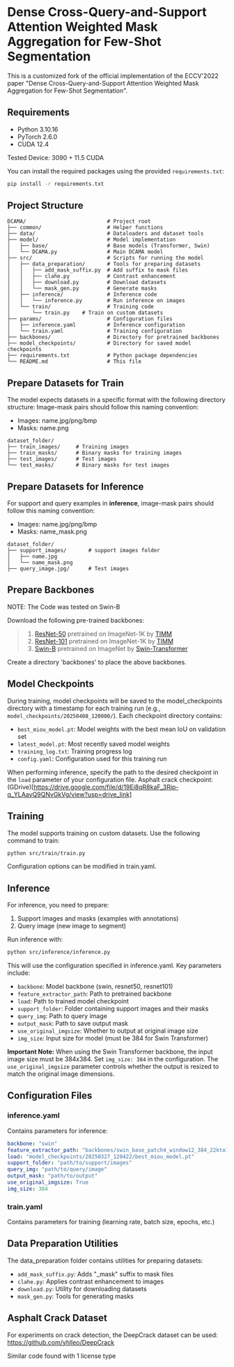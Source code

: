 # Dense Cross-Query-and-Support Attention Weighted Mask Aggregation for Few-Shot Segmentation

This is a customized fork of the official implementation of the ECCV'2022 paper "Dense Cross-Query-and-Support Attention Weighted Mask Aggregation for Few-Shot Segmentation".

## Requirements

- Python 3.10.16
- PyTorch 2.6.0
- CUDA 12.4

Tested Device: 3090 + 11.5 CUDA

You can install the required packages using the provided `requirements.txt`:

```bash
pip install -r requirements.txt
```


## Project Structure

```
DCAMA/                          # Project root
├── common/                     # Helper functions
├── data/                       # Dataloaders and dataset tools
├── model/                      # Model implementation
│   ├── base/                   # Base models (Transformer, Swin)
│   └── DCAMA.py                # Main DCAMA model
├── src/                        # Scripts for running the model
│   ├── data_preparation/       # Tools for preparing datasets
│   │   ├── add_mask_suffix.py  # Add suffix to mask files
│   │   ├── clahe.py            # Contrast enhancement
│   │   ├── download.py         # Download datasets
│   │   └── mask_gen.py         # Generate masks
│   ├── inference/              # Inference code
│   │   └── inference.py        # Run inference on images
│   └── train/                  # Training code
│       └── train.py    # Train on custom datasets
├── params/                     # Configuration files
│   ├── inference.yaml          # Inference configuration
│   └── train.yaml              # Training configuration
├── backbones/                  # Directory for pretrained backbones
├── model_checkpoints/          # Directory for saved model checkpoints
├── requirements.txt            # Python package dependencies
└── README.md                   # This file
```

## Prepare Datasets for Train

The model expects datasets in a specific format with the following directory structure:
Image-mask pairs should follow this naming convention:
- Images: name.jpg/png/bmp
- Masks: name.png

```
dataset_folder/
├── train_images/     # Training images
├── train_masks/      # Binary masks for training images 
├── test_images/      # Test images
└── test_masks/       # Binary masks for test images
```

## Prepare Datasets for Inference

For support and query examples in **inference**, image-mask pairs should follow this naming convention:
- Images: name.jpg/png/bmp
- Masks: name_mask.png

```
dataset_folder/
├── support_images/       # support images folder
│   ├── name.jpg          
│   └── name_mask.png   
├── query_image.jpg/      # Test images
```

## Prepare Backbones

NOTE: The Code was tested on Swin-B

Download the following pre-trained backbones:

> 1. [ResNet-50](https://github.com/rwightman/pytorch-image-models/releases/download/v0.1-rsb-weights/resnet50_a1h-35c100f8.pth) pretrained on ImageNet-1K by [TIMM](https://github.com/rwightman/pytorch-image-models)
> 2. [ResNet-101](https://github.com/rwightman/pytorch-image-models/releases/download/v0.1-rsb-weights/resnet101_a1h-36d3f2aa.pth) pretrained on ImageNet-1K by [TIMM](https://github.com/rwightman/pytorch-image-models)
> 3. [Swin-B](https://github.com/SwinTransformer/storage/releases/download/v1.0.0/swin_base_patch4_window12_384_22kto1k.pth) pretrained on ImageNet by [Swin-Transformer](https://github.com/microsoft/Swin-Transformer)

Create a directory 'backbones' to place the above backbones.

## Model Checkpoints

During training, model checkpoints will be saved to the model_checkpoints directory with a timestamp for each training run (e.g., `model_checkpoints/20250408_120000/`). Each checkpoint directory contains:

- `best_miou_model.pt`: Model weights with the best mean IoU on validation set
- `latest_model.pt`: Most recently saved model weights
- `training_log.txt`: Training progress log
- `config.yaml`: Configuration used for this training run

When performing inference, specify the path to the desired checkpoint in the `load` parameter of your configuration file.
Asphalt crack checkpoint: (GDrive)[https://drive.google.com/file/d/19Ei8qR8kaF_3Rjp-q_YLAayQ9QNvGkVg/view?usp=drive_link]
## Training

The model supports training on custom datasets. Use the following command to train:

```bash
python src/train/train.py
```

Configuration options can be modified in train.yaml.

## Inference

For inference, you need to prepare:
1. Support images and masks (examples with annotations)
2. Query image (new image to segment)

Run inference with:

```bash
python src/inference/inference.py
```

This will use the configuration specified in inference.yaml. Key parameters include:

- `backbone`: Model backbone (swin, resnet50, resnet101)
- `feature_extractor_path`: Path to pretrained backbone
- `load`: Path to trained model checkpoint
- `support_folder`: Folder containing support images and their masks
- `query_img`: Path to query image
- `output_mask`: Path to save output mask
- `use_original_imgsize`: Whether to output at original image size
- `img_size`: Input size for model (must be 384 for Swin Transformer)

**Important Note:** When using the Swin Transformer backbone, the input image size must be 384x384. Set `img_size: 384` in the configuration. The `use_original_imgsize` parameter controls whether the output is resized to match the original image dimensions.

## Configuration Files

### inference.yaml
Contains parameters for inference:
```yaml
backbone: "swin"
feature_extractor_path: "backbones/swin_base_patch4_window12_384_22kto1k.pth"
load: "model_checkpoints/20250327_120422/best_miou_model.pt"
support_folder: "path/to/support/images"
query_img: "path/to/query/image"
output_mask: "path/to/output"
use_original_imgsize: True
img_size: 384
```

### train.yaml
Contains parameters for training (learning rate, batch size, epochs, etc.)

## Data Preparation Utilities

The data_preparation folder contains utilities for preparing datasets:

- `add_mask_suffix.py`: Adds "_mask" suffix to mask files
- `clahe.py`: Applies contrast enhancement to images
- `download.py`: Utility for downloading datasets
- `mask_gen.py`: Tools for generating masks

## Asphalt Crack Dataset

For experiments on crack detection, the DeepCrack dataset can be used:
https://github.com/yhlleo/DeepCrack

Similar code found with 1 license type